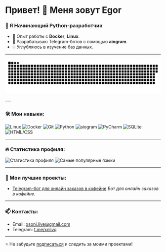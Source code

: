 # Привет! 👋 Меня зовут Egor

### 🐍 Я Начинающий Python-разработчик
- 🔧 Опыт работы с **Docker**, **Linux**.
- 🚀 Разрабатываю Telegram-ботов с помощью **aiogram**.
- 💡 Углубляюсь в изучение баз данных.

---
<p align="center">
 <img width="600" src="assets/github-snake.svg" alt="snake"/>
</p>
---

### 🛠️ Мои навыки:
![Linux](https://img.shields.io/badge/-Linux-FCC624?logo=linux&logoColor=black)
![Docker](https://img.shields.io/badge/-Docker-2496ED?logo=docker&logoColor=white)
![Git](https://img.shields.io/badge/-Git-F05032?logo=git&logoColor=white)
![Python](https://img.shields.io/badge/-Python-3776AB?logo=python&logoColor=white)
![aiogram](https://img.shields.io/badge/-aiogram-2C5BB4?logo=telegram&logoColor=white)
![PyCharm](https://img.shields.io/badge/-PyCharm-000000?logo=pycharm&logoColor=white)
![SQLite](https://img.shields.io/badge/-SQLite-003B57?logo=sqlite&logoColor=white)
![HTML/CSS](https://img.shields.io/badge/-HTML%2FCSS-E34F26?logo=html5&logoColor=white)

---

### 🔥 Статистика профиля:
![Статистика профиля](https://github-readme-stats.vercel.app/api?username=Xlvq&show_icons=true&theme=radical)
![Самые популярные языки](https://github-readme-stats.vercel.app/api/top-langs/?username=Xlvq&layout=compact&theme=radical)

---

### 🚀 Мои лучшие проекты:
- [Telegram-бот для онлайн заказов в кофейне](https://github.com/Xlvq/Coffee)
  _Бот для онлайн заказов в кофейне._

---

### 📫 Контакты:
- Email: [xsoni.live@gmail.com](mailto:xsoni.live@gmail.com)
- Telegram: [t.me/xnlivq](https://t.me/xnlivq)

---

⭐️ Не забудьте [подписаться](https://github.com/Xlvq) и следить за моими проектами!
